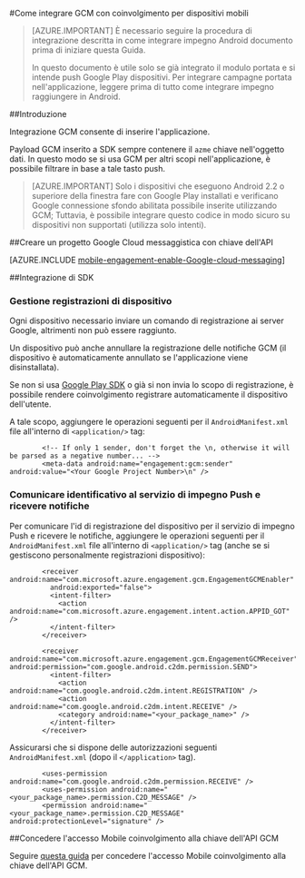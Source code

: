 <properties
    pageTitle="Integrazione di Android SDK Azure impegno per dispositivi mobili"
    description="Ultimi aggiornamenti e le procedure per Android SDK per Azure Mobile coinvolgimento"
    services="mobile-engagement"
    documentationCenter="mobile"
    authors="piyushjo"
    manager="erikre"
    editor="" />

<tags
    ms.service="mobile-engagement"
    ms.workload="mobile"
    ms.tgt_pltfrm="mobile-android"
    ms.devlang="Java"
    ms.topic="article"
    ms.date="10/10/2016"
    ms.author="piyushjo" />

#<a name="how-to-integrate-gcm-with-mobile-engagement"></a>Come integrare GCM con coinvolgimento per dispositivi mobili

> [AZURE.IMPORTANT] È necessario seguire la procedura di integrazione descritta in come integrare impegno Android documento prima di iniziare questa Guida.
>
> In questo documento è utile solo se già integrato il modulo portata e si intende push Google Play dispositivi. Per integrare campagne portata nell'applicazione, leggere prima di tutto come integrare impegno raggiungere in Android.

##<a name="introduction"></a>Introduzione

Integrazione GCM consente di inserire l'applicazione.

Payload GCM inserito a SDK sempre contenere il `azme` chiave nell'oggetto dati. In questo modo se si usa GCM per altri scopi nell'applicazione, è possibile filtrare in base a tale tasto push.

> [AZURE.IMPORTANT] Solo i dispositivi che eseguono Android 2.2 o superiore della finestra fare con Google Play installati e verificano Google connessione sfondo abilitata possibile inserite utilizzando GCM; Tuttavia, è possibile integrare questo codice in modo sicuro su dispositivi non supportati (utilizza solo intenti).

##<a name="create-a-google-cloud-messaging-project-with-api-key"></a>Creare un progetto Google Cloud messaggistica con chiave dell'API

[AZURE.INCLUDE [mobile-engagement-enable-Google-cloud-messaging](../../includes/mobile-engagement-enable-google-cloud-messaging.md)]

##<a name="sdk-integration"></a>Integrazione di SDK

### <a name="managing-device-registrations"></a>Gestione registrazioni di dispositivo

Ogni dispositivo necessario inviare un comando di registrazione ai server Google, altrimenti non può essere raggiunto.

Un dispositivo può anche annullare la registrazione delle notifiche GCM (il dispositivo è automaticamente annullato se l'applicazione viene disinstallata).

Se non si usa [Google Play SDK] o già si non invia lo scopo di registrazione, è possibile rendere coinvolgimento registrare automaticamente il dispositivo dell'utente.

A tale scopo, aggiungere le operazioni seguenti per il `AndroidManifest.xml` file all'interno di `<application/>` tag:

            <!-- If only 1 sender, don't forget the \n, otherwise it will be parsed as a negative number... -->
            <meta-data android:name="engagement:gcm:sender" android:value="<Your Google Project Number>\n" />

### <a name="communicate-registration-id-to-the-engagement-push-service-and-receive-notifications"></a>Comunicare identificativo al servizio di impegno Push e ricevere notifiche

Per comunicare l'id di registrazione del dispositivo per il servizio di impegno Push e ricevere le notifiche, aggiungere le operazioni seguenti per il `AndroidManifest.xml` file all'interno di `<application/>` tag (anche se si gestiscono personalmente registrazioni dispositivo):

            <receiver android:name="com.microsoft.azure.engagement.gcm.EngagementGCMEnabler"
              android:exported="false">
              <intent-filter>
                <action android:name="com.microsoft.azure.engagement.intent.action.APPID_GOT" />
              </intent-filter>
            </receiver>

            <receiver android:name="com.microsoft.azure.engagement.gcm.EngagementGCMReceiver" android:permission="com.google.android.c2dm.permission.SEND">
              <intent-filter>
                <action android:name="com.google.android.c2dm.intent.REGISTRATION" />
                <action android:name="com.google.android.c2dm.intent.RECEIVE" />
                <category android:name="<your_package_name>" />
              </intent-filter>
            </receiver>

Assicurarsi che si dispone delle autorizzazioni seguenti `AndroidManifest.xml` (dopo il `</application>` tag).

            <uses-permission android:name="com.google.android.c2dm.permission.RECEIVE" />
            <uses-permission android:name="<your_package_name>.permission.C2D_MESSAGE" />
            <permission android:name="<your_package_name>.permission.C2D_MESSAGE" android:protectionLevel="signature" />

##<a name="grant-mobile-engagement-access-to-your-gcm-api-key"></a>Concedere l'accesso Mobile coinvolgimento alla chiave dell'API GCM

Seguire [questa guida](mobile-engagement-android-get-started.md#grant-mobile-engagement-access-to-your-gcm-api-key) per concedere l'accesso Mobile coinvolgimento alla chiave dell'API GCM.

[Google Play SDK]:https://developers.google.com/cloud-messaging/android/start
